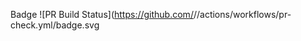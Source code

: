 Badge ![PR Build Status](https://github.com/<CMHZMAN>/<FirstGithubExersise>/actions/workflows/pr-check.yml/badge.svg
